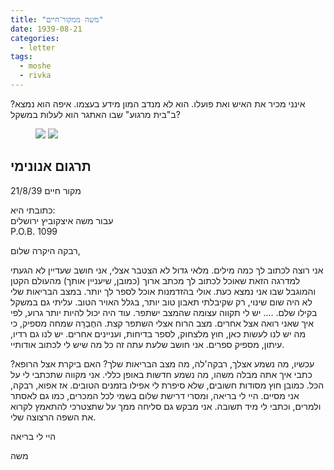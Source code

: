 ```yaml
---
title: "משה ממקור־חיים"
date: 1939-08-21
categories:
  - letter
tags:
  - moshe
  - rivka
---
```


אינני מכיר את האיש ואת פועלו. הוא לא מנדב המון מידע בעצמו.
איפה הוא נמצא? ב"בית מרגוע" שבו האתגר הוא לעלות במשקל?

<figure class="half">
    <a  href="/pupko-papers/assets/images/1939-08-21-meqor-hayim-moshe-1.jpg">
    <img src="/pupko-papers/assets/images/1939-08-21-meqor-hayim-moshe-1.jpg"></a>
    <a  href="/pupko-papers/assets/images/1939-08-21-meqor-hayim-moshe-2.jpg">
    <img src="/pupko-papers/assets/images/1939-08-21-meqor-hayim-moshe-2.jpg"></a>
</figure>

## תרגום אנונימי

מקור חיים 21/8/39

כתובתי היא:  
עבור משה איצקוביץ ירושלים  
P.O.B. 1099

רבקה היקרה שלום,

אני רוצה לכתוב לך כמה מילים. מלאי גדול לא הצטבר אצלי, אני חושב שעדיין לא הגעתי למדרגה הזאת שאוכל לכתוב לך מכתב ארוך (כמובן, שיעניין אותך) מהעולם הקטן והמוגבל שבו אני נמצא כעת. אולי בהזדמנות אוכל לספר לך יותר.
במצב הבריאות שלי לא היה שום שינוי, רק שקיבלתי תאבון טוב יותר, בגלל האויר הטוב. עליתי גם במשקל בקילו שלם. .... יש לי תקווה עצומה שהמצב ישתפר. עוד היה יכול להיות יותר גרוע, לפי איך שאני רואה אצל אחרים.
מצב הרוח אצלי השתפר קצת. החֶבְרָה שמחה מספיק, כי מה יש לנו לעשות כאן, חוץ מלצחוק, לספר בדיחות, ועניינים אחרים. יש לנו גם רדיו, עיתון, מספיק ספרים. אני חושב שלעת עתה זה כל מה שיש לי לכתוב אודותיי.

עכשיו, מה נשמע אצלך, רבקה'לה, מה מצב הבריאות שלך? האם ביקרת אצל הרופא?
כתבי איך אתה מבלה משהו, מה נשמע חדשות באופן כללי. אני מקווה שתכתבי לי על הכל. כמובן חוץ מסודות חשובים, שלא סיפרת לי אפילו בזמנים הטובים.
אז אפוא, רבקה, אני מסיים. היי לי בריאה, ומסרי דרישת שלום בשמי לכל המכרים, כמו גם לאסתר ולמרים, וכתבי לי מיד תשובה.
אני מבקש גם סליחה ממך על שתצטרכי להתאמץ לקרוא את השפה הרצוצה שלי.

היי לי בריאה

משה
